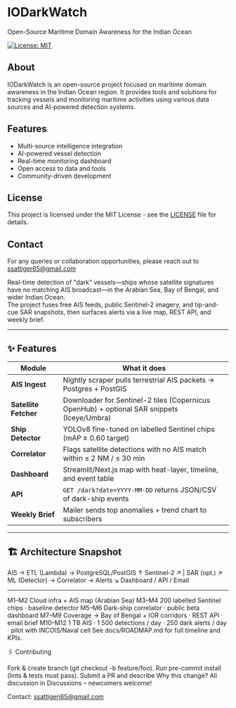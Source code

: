 # IODarkWatch

Open-Source Maritime Domain Awareness for the Indian Ocean

[![License: MIT](https://img.shields.io/badge/License-MIT-yellow.svg)](https://opensource.org/licenses/MIT)

## About

IODarkWatch is an open-source project focused on maritime domain awareness in the Indian Ocean region. It provides tools and solutions for tracking vessels and monitoring maritime activities using various data sources and AI-powered detection systems.

## Features

- Multi-source intelligence integration
- AI-powered vessel detection
- Real-time monitoring dashboard
- Open access to data and tools
- Community-driven development

## License

This project is licensed under the MIT License - see the [LICENSE](LICENSE) file for details.

## Contact

For any queries or collaboration opportunities, please reach out to [ssattiger65@gmail.com](mailto:ssattiger65@gmail.com)

Real-time detection of "dark" vessels—ships whose satellite signatures have no matching AIS broadcast—in the Arabian Sea, Bay of Bengal, and wider Indian Ocean.  
The project fuses free AIS feeds, public Sentinel-2 imagery, and tip-and-cue SAR snapshots, then surfaces alerts via a live map, REST API, and weekly brief.

---

## ✨ Features
| Module | What it does |
|--------|--------------|
| **AIS Ingest** | Nightly scraper pulls terrestrial AIS packets → Postgres + PostGIS |
| **Satellite Fetcher** | Downloader for Sentinel-2 tiles (Copernicus OpenHub) + optional SAR snippets (Iceye/Umbra) |
| **Ship Detector** | YOLOv8 fine-tuned on labelled Sentinel chips (mAP ≥ 0.60 target) |
| **Correlator** | Flags satellite detections with no AIS match within ≤ 2 NM / ≤ 30 min |
| **Dashboard** | Streamlit/Next.js map with heat-layer, timeline, and event table |
| **API** | `GET /dark?date=YYYY-MM-DD` returns JSON/CSV of dark-ship events |
| **Weekly Brief** | Mailer sends top anomalies + trend chart to subscribers |

---

## 🏗️ Architecture Snapshot
AIS → ETL (Lambda) → PostgreSQL/PostGIS
↑
Sentinel-2 ↗ |
SAR (opt.) ↗ ML (Detector) → Correlator → Alerts
↘
Dashboard / API / Email


---

M1–M2 Cloud infra + AIS map (Arabian Sea)
M3–M4 200 labelled Sentinel chips · baseline detector
M5–M6 Dark-ship correlator · public beta dashboard
M7–M9 Coverage → Bay of Bengal + IOR corridors · REST API · email brief
M10–M12 1 TB AIS · 1 500 detections / day · 250 dark alerts / day · pilot with INCOIS/Naval cell
See docs/ROADMAP.md for full timeline and KPIs.

🖇️ Contributing

Fork & create branch (git checkout -b feature/foo).
Run pre-commit install (lints & tests must pass).
Submit a PR and describe Why this change?
All discussion in Discussions – newcomers welcome!


Contact: ssattigeri65@gmail.com
